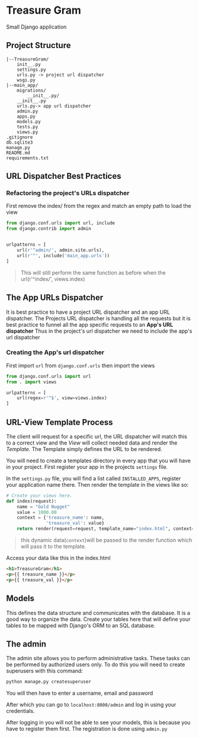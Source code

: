 # Treasure Gram

Small Django application

## Project Structure
    |--TreasureGram/
        init__.py
        settings.py
        urls.py -> project url dispatcher
        wsgi.py
    |--main_app/
        migrations/
            __init__.py/
        __init__.py
        urls.py-> app url dispatcher
        admin.py
        apps.py
        models.py
        tests.py
        views.py
    .gitignore
    db.sqlite3
    manage.py
    README.md
    requirements.txt

## URL Dispatcher Best Practices

### Refactoring the project's URLs dispatcher
First remove the index/ from the regex and match an empty path to load the view

``` python
from django.conf.urls import url, include
from django.contrib import admin


urlpatterns = [
    url(r'^admin/', admin.site.urls),
    url(r'^', include('main_app.urls'))
]
```
> This will still perform the same function as before when the url(r'^index/', views.index)
 
## The App URLs Dispatcher

It is best practice to have a project URL dispatcher and an app URL dispatcher. The Projects URL dispatcher is handling all the requests but it is best practice to funnel all the app specific requests to an **App's URL dispatcher**
Thus in the project's url dispatcher we need to include the app's url dispatcher

### Creating the App's url dispatcher

First import `url` from `django.conf.urls` then import the views

``` python
from django.conf.urls import url
from . import views

urlpatterns = [
    url(regex=r'^$', view=views.index)
]
```

## URL-View Template Process

The client will request for a specific url, the URL dispatcher will match this to a correct view and the *View* will collect needed data and render the *Template*. The Template simply defines the URL to be rendered.

You will need to create a templates directory in every app that you will have in your project.
First register your app in the projects `settings` file.

In the `settings.py` file, you will find a list called `INSTALLED_APPS`, register your application name there.
Then render the template in the views like so:

``` python
# Create your views here.
def index(request):
    name = "Gold Nugget"
    value = 1000.00
    context = {'treasure_name': name,
               'treasure_val': value}
    return render(request=request, template_name="index.html", context=context)
```
> this dynamic data(`context`)will be passed to the render function which will pass it to the template.
 
 Access your data like this in the index.html
``` html
<h1>TreasureGram</h1>
<p>{{ treasure_name }}</p>
<p>{{ treasure_val }}</p>
```

## Models

This defines the data structure and communicates with the database. It is a good way to organize the data.
Create your tables here that will define your tables to be mapped with Django's ORM to an SQL database.


## The admin

The admin site allows you to perform administrative tasks. These tasks can be performed by authorized users only. To do this you will need to create superusers with this command:

``` bash
python manage.py createsuperuser
```

You will then have to enter a username, email and password

After which you can go to `localhost:8000/admin` and log in using your credentials.

After logging in you will not be able to see your models, this is because you have to register them first. The registration is done using `admin.py`